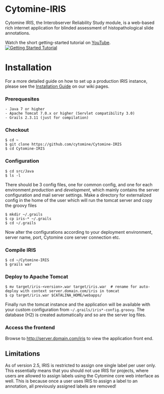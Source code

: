# Cytomine-IRIS
Cytomine IRIS, the Interobserver Reliability Study module, is a web-based rich internet application for blinded assessment of histopathological slide annotations. 

Watch the short getting-started tutorial on [YouTube](https://www.youtube.com/watch?v=S0PhEJmqlmA). 
[![Getting Started Tutorial](http://img.youtube.com/vi/S0PhEJmqlmA/0.jpg)](https://www.youtube.com/watch?v=S0PhEJmqlmA)

# Installation
For a more detailed guide on how to set up a production IRIS instance, please see the [Installation Guide](https://github.com/cytomine/Cytomine-IRIS/wiki/Installation-Guide) on our wiki pages.
### Prerequesites
```
- Java 7 or higher
- Apache Tomcat 7.0.x or higher (Servlet compatibility 3.0)
- Grails 2.3.11 (just for compilation)
```

### Checkout
```
$ cd ~
$ git clone https://github.com/cytomine/Cytomine-IRIS
$ cd Cytomine-IRIS
```

### Configuration
```
$ cd src/Java
$ ls -l
```
There should be 3 config files, one for common config, and one for each environment *production* and *development*, which mainly contains the server configuration and mail server settings. 
Make a directory for externalized config in the home of the user which will run the tomcat server and copy the groovy files
```
$ mkdir ~/.grails 
$ cp iris-* ~/.grails 
$ cd ~/.grails
```
Now alter the configurations according to your deployment environment, server name, port, Cytomine core server connection etc. 
### Compile IRIS
```
$ cd ~/Cytomine-IRIS
$ grails war
```

### Deploy to Apache Tomcat
```
$ mv target/iris-<version>.war target/iris.war  # rename for auto-deploy with context server.domain.com/iris in tomcat
$ cp target/iris.war $CATALINA_HOME/webapps/
```

Finally run the tomcat instance and the application will be available with your custom configuration from `~/.grails/iris*-config.groovy`.
The database (H2) is created automatically and so are the server log files.

### Access the frontend
Browse to http://server.domain.com/iris to view the application front end.

## Limitations
As of version 2.5, IRIS is restricted to assign one single label per user only.
This essentially means that you should not use IRIS for projects, where users are allowed to assign labels using the Cytomine core web interface as well.
This is because once a user uses IRIS to assign a label to an annotation, all previously assigned labels are removed!

